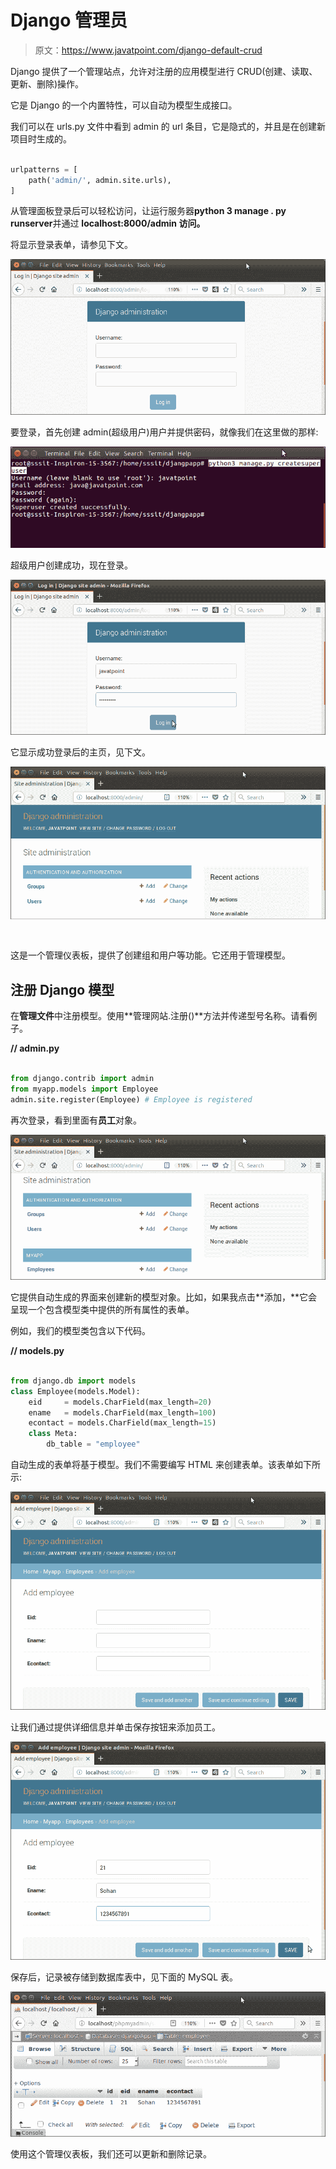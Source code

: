 # Django 管理员

> 原文：<https://www.javatpoint.com/django-default-crud>

Django 提供了一个管理站点，允许对注册的应用模型进行 CRUD(创建、读取、更新、删除)操作。

它是 Django 的一个内置特性，可以自动为模型生成接口。

我们可以在 urls.py 文件中看到 admin 的 url 条目，它是隐式的，并且是在创建新项目时生成的。

```py

urlpatterns = [
    path('admin/', admin.site.urls),
]

```

从管理面板登录后可以轻松访问，让运行服务器**python 3 manage . py runserver**并通过 **localhost:8000/admin 访问。**

将显示登录表单，请参见下文。

![Django Admin ](img/e9b2a3d87c024dbc6ba4ea56b32bac60.png)

要登录，首先创建 admin(超级用户)用户并提供密码，就像我们在这里做的那样:

![Django Admin 1](img/a8ea4686dc1aacc6862d513c0ff479a5.png)

超级用户创建成功，现在登录。

![Django Admin 2](img/83c55e90ed2c90bba166fe9a7a84b9c8.png)

它显示成功登录后的主页，见下文。

![Django Admin 3](img/dc211e9c17aa3149636e4cb94d8ef032.png)

这是一个管理仪表板，提供了创建组和用户等功能。它还用于管理模型。

## 注册 Django 模型

在**管理文件**中注册模型。使用**管理网站.注册()**方法并传递型号名称。请看例子。

**// admin.py**

```py

from django.contrib import admin
from myapp.models import Employee
admin.site.register(Employee) # Employee is registered

```

再次登录，看到里面有**员工**对象。

![Django Admin 4](img/53ff6c9618b97bf54ba262586efb8ad4.png)

它提供自动生成的界面来创建新的模型对象。比如，如果我点击**添加，**它会呈现一个包含模型类中提供的所有属性的表单。

例如，我们的模型类包含以下代码。

**// models.py**

```py

from django.db import models
class Employee(models.Model):
    eid 	= models.CharField(max_length=20)
    ename 	= models.CharField(max_length=100)
    econtact = models.CharField(max_length=15)
    class Meta:
        db_table = "employee"

```

自动生成的表单将基于模型。我们不需要编写 HTML 来创建表单。该表单如下所示:

![Django Admin 5](img/80a7d5495262d3af9bf9791f180d827e.png)

让我们通过提供详细信息并单击保存按钮来添加员工。

![Django Admin 6](img/1d29c6eb5877a87a49770486f2fa2aa2.png)

保存后，记录被存储到数据库表中，见下面的 MySQL 表。

![Django Admin 7](img/2d6fd5d83adbb99e5e77438955dff203.png)

使用这个管理仪表板，我们还可以更新和删除记录。